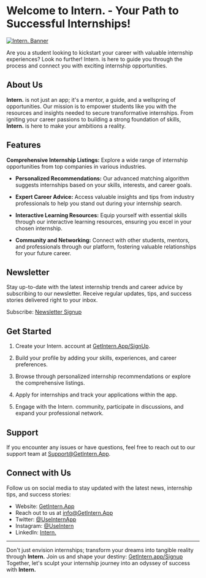 # Welcome to Intern. - Your Path to Successful Internships!

[![Intern. Banner](https://GetIntern.App/images/banner.png)](https://GetIntern.App)

Are you a student looking to kickstart your career with valuable internship experiences? Look no further! Intern. is here to guide you through the process and connect you with exciting internship opportunities.

## About Us

**Intern.** is not just an app; it's a mentor, a guide, and a wellspring of opportunities. Our mission is to empower students like you with the resources and insights needed to secure transformative internships. From igniting your career passions to building a strong foundation of skills, **Intern.** is here to make your ambitions a reality.

## Features

 **Comprehensive Internship Listings:** Explore a wide range of internship opportunities from top companies in various industries.

- **Personalized Recommendations:** Our advanced matching algorithm suggests internships based on your skills, interests, and career goals.

- **Expert Career Advice:** Access valuable insights and tips from industry professionals to help you stand out during your internship search.

- **Interactive Learning Resources:** Equip yourself with essential skills through our interactive learning resources, ensuring you excel in your chosen internship.

- **Community and Networking:** Connect with other students, mentors, and professionals through our platform, fostering valuable relationships for your future career.

## Newsletter

Stay up-to-date with the latest internship trends and career advice by subscribing to our newsletter. Receive regular updates, tips, and success stories delivered right to your inbox.

Subscribe: [Newsletter Signup](https://NewsLetter.GetIntern.App)

## Get Started

1. Create your Intern. account at [GetIntern.App/SignUp](https://GetIntern.App/SignUp).

2. Build your profile by adding your skills, experiences, and career preferences.

3. Browse through personalized internship recommendations or explore the comprehensive listings.

4. Apply for internships and track your applications within the app.

5. Engage with the Intern. community, participate in discussions, and expand your professional network.


## Support

If you encounter any issues or have questions, feel free to reach out to our support team at [Support@GetIntern.App](mailto:support@GetIntern.App).

## Connect with Us

Follow us on social media to stay updated with the latest news, internship tips, and success stories:

- Website: [GetIntern.App](https://GetIntern.App)
- Reach out to us at info@GetIntern.App
- Twitter: [@UseInternApp](https://twitter.com/UseInternApp)
- Instagram: [@UseIntern](https://www.instagram.com/useintern/)
- LinkedIn: [Intern.](lhttps://www.linkedin.com/company/useintern)

---

Don't just envision internships; transform your dreams into tangible reality through **Intern.** Join us and shape your destiny: [GetIntern.app/Signup](https://GetIntern.app/Signup) Together, let's sculpt your internship journey into an odyssey of success with **Intern.**